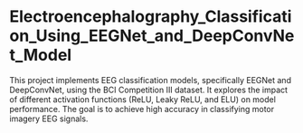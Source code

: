 # Electroencephalography_Classification_Using_EEGNet_and_DeepConvNet_Model
This project implements EEG classification models, specifically EEGNet and DeepConvNet, using the BCI Competition III dataset. It explores the impact of different activation functions (ReLU, Leaky ReLU, and ELU) on model performance. The goal is to achieve high accuracy in classifying motor imagery EEG signals.
